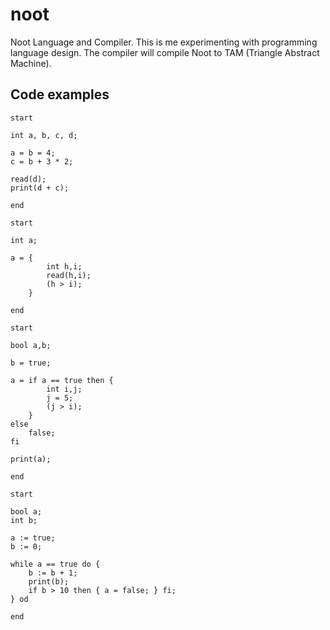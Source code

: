 noot
=============

Noot Language and Compiler. This is me experimenting with programming language design. The compiler will compile Noot to TAM (Triangle Abstract Machine).

Code examples
-------------

```
start

int a, b, c, d;

a = b = 4;
c = b + 3 * 2;

read(d);
print(d + c);

end
```

```
start

int a;

a = {
		int h,i;
		read(h,i);
		(h > i);
	}

end
```

```
start

bool a,b;

b = true;

a = if a == true then {
		int i,j;
		j = 5;
		(j > i);
	}
else
	false;
fi

print(a);

end
```

```
start

bool a;
int b;

a := true;
b := 0;

while a == true do {
	b := b + 1;
	print(b);
	if b > 10 then { a = false; } fi;
} od

end
```